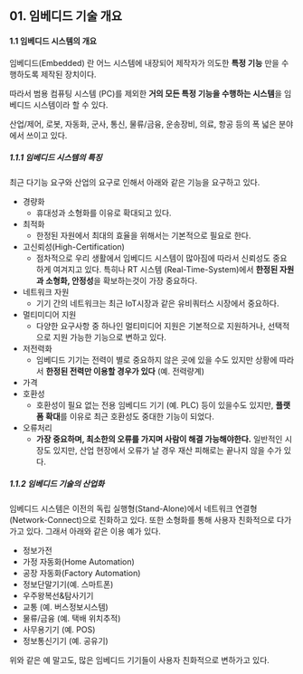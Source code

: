 ## 01. 임베디드 기술 개요

#### 1.1 임베디드 시스템의 개요

임베디드(Embedded) 란 어느 시스템에 내장되어 제작자가 의도한 **특정 기능** 만을 수행하도록 제작된 장치이다.

따라서 범용 컴퓨팅 시스템 (PC)를 제외한 **거의 모든 특정 기능을 수행하는 시스템**을 임베디드 시스템이라 할 수 있다.

산업/제어, 로봇, 자동화, 군사, 통신, 물류/금융, 운송장비, 의료, 항공 등의 폭 넓은 분야에서 쓰이고 있다.

##### 1.1.1 임베디드 시스템의 특징

최근 다기능 요구와 산업의 요구로 인해서 아래와 같은 기능을 요구하고 있다.

- 경량화
    - 휴대성과 소형화를 이유로 확대되고 있다.
- 최적화
    - 한정된 자원에서 최대의 효율을 위해서는 기본적으로 필요로 한다.
- 고신뢰성(High-Certification)
    - 점차적으로 우리 생활에서 임베디드 시스템이 많아짐에 따라서 신뢰성도 중요하게 여겨지고 있다. 특히나 RT 시스템 (Real-Time-System)에서 **한정된 자원과 소형화, 안정성**을 확보하는것이 가장 중요하다.
- 네트워크 자원
    - 기기 간의 네트워크는 최근 IoT시장과 같은 유비쿼터스 시장에서 중요하다.
- 멀티미디어 지원
    - 다양한 요구사항 중 하나인 멀티미디어 지원은 기본적으로 지원하거나, 선택적으로 지원 가능한 기능으로 변하고 있다.
- 저전력화
    - 임베디드 기기는 전력이 별로 중요하지 않은 곳에 있을 수도 있지만 상황에 따라서 **한정된 전력만 이용할 경우가 있다** (예. 전력량계)
- 가격
- 호환성
    - 호환성이 필요 없는 전용 임베디드 기기 (예. PLC) 등이 있을수도 있지만, **플랫폼 확대**를 이유로 최근 호환성도 중대한 기능이 되었다.
- 오류처리
    - **가장 중요하며, 최소한의 오류를 가지며 사람이 해결 가능해야한다.** 일반적인 시장도 있지만, 산업 현장에서 오류가 날 경우 재산 피해로는 끝나지 않을 수가 있다.

##### 1.1.2 임베디드 기술의 산업화

임베디드 시스템은 이전의 독립 실행형(Stand-Alone)에서 네트워크 연결형 (Network-Connect)으로 진화하고 있다. 또한 소형화를 통해 사용자 친화적으로 다가가고 있다. 그래서 아래와 같은 이용 예가 있다.

- 정보가전
- 가정 자동화(Home Automation)
- 공장 자동화(Factory Automation)
- 정보단말기기(예. 스마트폰)
- 우주왕복선&탐사기기
- 교통 (예. 버스정보시스템)
- 물류/금융 (예. 택배 위치추적)
- 사무용기기 (예. POS)
- 정보통신기기 (예. 공유기)

위와 같은 예 말고도, 많은 임베디드 기기들이 사용자 친화적으로 변하가고 있다.